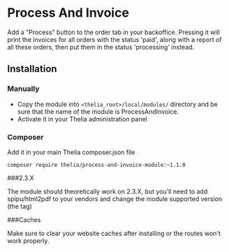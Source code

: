 # Process And Invoice

Add a "Process" button to the order tab in your backoffice. Pressing it will 
print the invoices for all orders with the status 'paid', along with a report
of all these orders, then put them in the status 'processing' instead.

## Installation

### Manually

* Copy the module into ```<thelia_root>/local/modules/``` directory and be sure that the name of the module is ProcessAndInvoice.
* Activate it in your Thelia administration panel

### Composer

Add it in your main Thelia composer.json file

```
composer require thelia/process-and-invoice-module:~1.1.0
```

###2.3.X

The module should theoretically work on 2.3.X, but you'll need to
add spipu/html2pdf to your vendors and change the module supported
version (the <thelia></thelia> tag)

###Caches

Make sure to clear your website caches after installing or the routes 
won't work properly.